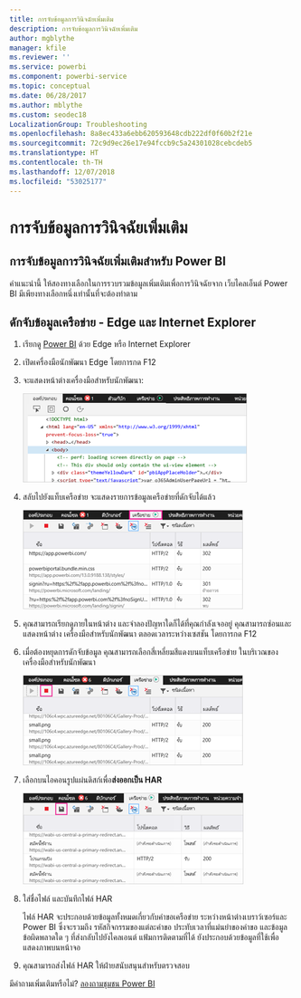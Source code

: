 ```yaml
---
title: การจับข้อมูลการวินิจฉัยเพิ่มเติม
description: การจับข้อมูลการวินิจฉัยเพิ่มเติม
author: mgblythe
manager: kfile
ms.reviewer: ''
ms.service: powerbi
ms.component: powerbi-service
ms.topic: conceptual
ms.date: 06/28/2017
ms.author: mblythe
ms.custom: seodec18
LocalizationGroup: Troubleshooting
ms.openlocfilehash: 8a8ec433a6ebb620593648cdb222df0f60b2f21e
ms.sourcegitcommit: 72c9d9ec26e17e94fccb9c5a24301028cebcdeb5
ms.translationtype: HT
ms.contentlocale: th-TH
ms.lasthandoff: 12/07/2018
ms.locfileid: "53025177"
---
```

# <a name="capturing-additional-diagnostic-information"></a>การจับข้อมูลการวินิจฉัยเพิ่มเติม
## <a name="capturing-additional-diagnostic-information-for-power-bi"></a>การจับข้อมูลการวินิจฉัยเพิ่มเติมสำหรับ Power BI
คำแนะนำนี้ ให้สองทางเลือกในการรวบรวมข้อมูลเพิ่มเติมเพื่อการวินิจฉัยจาก เว็บไคลเอ็นต์ Power BI  มีเพียงทางเลือกหนึ่งเท่านั้นที่จะต้องทำตาม

## <a name="network-capture---edge--internet-explorer"></a>ดักจับข้อมูลเครือข่าย - Edge และ Internet Explorer
1. เรียกดู [Power BI](https://app.powerbi.com) ด้วย Edge หรือ Internet Explorer
2. เปิดเครื่องมือนักพัฒนา Edge โดยการกด F12
3. จะแสดงหน้าต่างเครื่องมือสำหรับนักพัฒนา: 
   
   ![เครื่องมือสำหรับนักพัฒนา](media/service-admin-capturing-additional-diagnostic-information-for-power-bi/edge-developer-tools.png)
4. สลับไปยังแท็บเครือข่าย จะแสดงรายการข้อมูลเครือข่ายที่ดักจับได้แล้ว 
   
   ![ขอบแท็บเครือข่าย](media/service-admin-capturing-additional-diagnostic-information-for-power-bi/edge-network-tab.png)
5. คุณสามารถเรียกดูภายในหน้าต่าง และจำลองปัญหาใดก็ได้ที่คุณกำลังเจออยู่ คุณสามารถซ่อนและแสดงหน้าต่าง เครื่องมือสำหรับนักพัฒนา ตลอดเวลาระหว่างเซสชัน โดยการกด F12
6. เมื่อต้องหยุดการดักจับข้อมูล คุณสามารถเลือกสี่เหลี่ยมสีแดงบนแท็บเครือข่าย ในบริเวณของเครื่องมือสำหรับนักพัฒนา
   
   ![หยุดการจับภาพ](media/service-admin-capturing-additional-diagnostic-information-for-power-bi/edge-network-tab-stop.png)
7. เลือกบนไอคอนรูปแผ่นดิสก์เพื่อ**ส่งออกเป็น HAR**
   
   ![ส่งออกไฟล์](media/service-admin-capturing-additional-diagnostic-information-for-power-bi/edge-network-tab-save.png)
8. ใส่ชื่อไฟล์ และบันทึกไฟล์ HAR
   
    ไฟล์ HAR จะประกอบด้วยข้อมูลทั้งหมดเกี่ยวกับคำขอเครือข่าย ระหว่างหน้าต่างเบราว์เซอร์และ Power BI  ซึ่งจะรวมถึง รหัสกิจกรรมของแต่ละคำขอ ประทับเวลาที่แม่นยำของคำขอ และข้อมูลข้อผิดพลาดใด ๆ ที่ส่งกลับไปยังไคลเอนต์  แฟ้มการติดตามที่ได้ ยังประกอบด้วยข้อมูลที่ใช้เพื่อแสดงภาพบนหน้าจอ
9. คุณสามารถส่งไฟล์ HAR ให้ฝ่ายสนับสนุนสำหรับตรวจสอบ

มีคำถามเพิ่มเติมหรือไม่? [ลองถามชุมชน Power BI](http://community.powerbi.com/)

